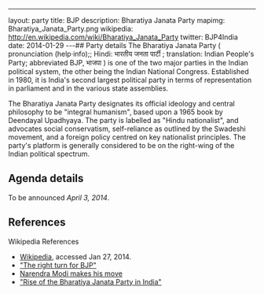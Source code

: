 ---
layout: party
title: BJP
description: Bharatiya Janata Party
mapimg: Bharatiya_Janata_Party.png
wikipedia: http://en.wikipedia.com/wiki/Bharatiya_Janata_Party
twitter: BJP4India
date: 2014-01-29
---## Party details
The Bharatiya Janata Party ( pronunciation (help·info);; Hindi: भारतीय जनता पार्टी ; translation: Indian People's Party; abbreviated BJP, भाजपा ) is one of the two major parties in the Indian political system, the other being the Indian National Congress. Established in 1980, it is India's second largest political party in terms of representation in parliament and in the various state assemblies.

The Bharatiya Janata Party designates its official ideology and central philosophy to be "integral humanism", based upon a 1965 book by Deendayal Upadhyaya. The party is labelled as "Hindu nationalist", and advocates social conservatism, self-reliance as outlined by the Swadeshi movement, and a foreign policy centred on key nationalist principles. The party's platform is generally considered to be on the right-wing of the Indian political spectrum.


## Agenda details
To be announced *April 3, 2014*.

## References
Wikipedia References
- [Wikipedia]({{page.wikipedia}}), accessed Jan 27, 2014.
- ["The right turn for BJP"][wiki1]
- [Narendra Modi makes his move][wiki2]
- ["Rise of the Bharatiya Janata Party in India"][wiki3]

[wiki1]: http://www.indianexpress.com/news/the-right-turn-for-bjp/966276/
[wiki2]: http://www.bbc.co.uk/news/world-asia-india-18352532
[wiki3]: http://students.washington.edu/nupsa/Docs/Volume2/DiSilvio.pdf
